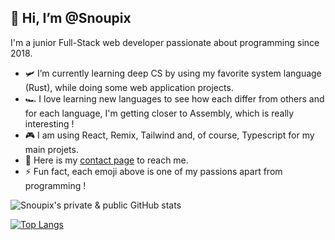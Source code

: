 ## 👋 Hi, I’m @Snoupix

I'm a junior Full-Stack web developer passionate about programming since 2018.

- 🛩️ I’m currently learning deep CS by using my favorite system language (Rust), while doing some web application projects.
- 🏎️ I love learning new languages to see how each differ from others and for each language, I'm getting closer to Assembly, which is really interesting !
- 🎮 I am using React, Remix, Tailwind and, of course, Typescript for my main projets.
- 🔫 Here is my [contact page](https://snoupix.dev/contact) to reach me.
- ⚡ Fun fact, each emoji above is one of my passions apart from programming !

![Snoupix's private & public GitHub stats](https://readmeapi.snoupix.dev/?username=Snoupix&show_icons=true&count_private=true&include_all_commits=true&theme=tokyonight)

[![Top Langs](https://readmeapi.snoupix.dev/top-langs/?username=Snoupix&exclude_repo=lifeinvader&hide=php,html,css,lua,javascript,vue&layout=compact&theme=tokyonight)](https://github.com/anuraghazra/github-readme-stats)
